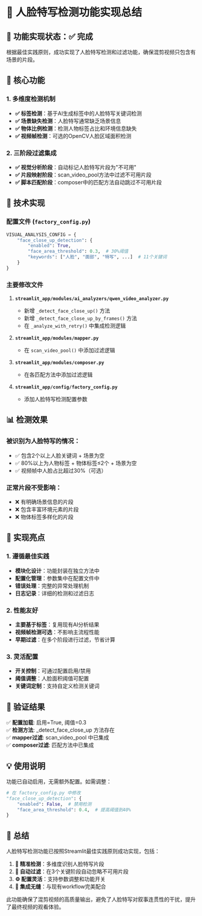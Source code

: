 # 🚫 人脸特写检测功能实现总结

## 📝 功能实现状态：✅ 完成

根据最佳实践原则，成功实现了人脸特写检测和过滤功能，确保混剪视频只包含有场景的片段。

## 🎯 核心功能

### 1. 多维度检测机制
- **✅ 标签检测**：基于AI生成标签中的人脸特写关键词检测
- **✅ 场景缺失检测**：人脸特写通常缺乏场景信息
- **✅ 物体比例检测**：检测人物标签占比和环境信息缺失
- **✅ 视频帧检测**：可选的OpenCV人脸区域面积检测

### 2. 三阶段过滤集成
- **✅ 视觉分析阶段**：自动标记人脸特写片段为"不可用"
- **✅ 片段映射阶段**：scan_video_pool方法中过滤不可用片段
- **✅ 脚本匹配阶段**：composer中的匹配方法自动跳过不可用片段

## 🔧 技术实现

### 配置文件 (`factory_config.py`)
```python
VISUAL_ANALYSIS_CONFIG = {
    "face_close_up_detection": {
        "enabled": True,
        "face_area_threshold": 0.3,  # 30%阈值
        "keywords": ["人脸", "面部", "特写", ...]  # 11个关键词
    }
}
```

### 主要修改文件
1. **`streamlit_app/modules/ai_analyzers/qwen_video_analyzer.py`**
   - 新增 `_detect_face_close_up()` 方法
   - 新增 `_detect_face_close_up_by_frames()` 方法
   - 在 `_analyze_with_retry()` 中集成检测逻辑

2. **`streamlit_app/modules/mapper.py`**
   - 在 `scan_video_pool()` 中添加过滤逻辑

3. **`streamlit_app/modules/composer.py`**
   - 在各匹配方法中添加过滤逻辑

4. **`streamlit_app/config/factory_config.py`**
   - 添加人脸特写检测配置参数

## 📊 检测效果

### 被识别为人脸特写的情况：
- ✅ 包含2个以上人脸关键词 + 场景为空
- ✅ 80%以上为人物标签 + 物体标签≤2个 + 场景为空
- ✅ 视频帧中人脸占比超过30%（可选）

### 正常片段不受影响：
- ❌ 有明确场景信息的片段
- ❌ 包含丰富环境元素的片段
- ❌ 物体标签多样化的片段

## 🎯 实现亮点

### 1. 遵循最佳实践
- **模块化设计**：功能封装在独立方法中
- **配置化管理**：参数集中在配置文件中
- **错误处理**：完整的异常处理机制
- **日志记录**：详细的检测和过滤日志

### 2. 性能友好
- **主要基于标签**：复用现有AI分析结果
- **视频帧检测可选**：不影响主流程性能
- **早期过滤**：在多个阶段进行过滤，节省计算

### 3. 灵活配置
- **开关控制**：可通过配置启用/禁用
- **阈值调整**：人脸面积阈值可配置
- **关键词定制**：支持自定义检测关键词

## 🎉 验证结果

✅ **配置加载**: 启用=True, 阈值=0.3  
✅ **检测方法**: _detect_face_close_up 方法存在  
✅ **mapper过滤**: scan_video_pool 中已集成  
✅ **composer过滤**: 匹配方法中已集成  

## 💡 使用说明

功能已自动启用，无需额外配置。如需调整：

```python
# 在 factory_config.py 中修改
"face_close_up_detection": {
    "enabled": False,  # 禁用检测
    "face_area_threshold": 0.4,  # 提高阈值到40%
}
```

## 🎈 总结

人脸特写检测功能已按照Streamlit最佳实践原则成功实现，包括：

1. **🎯 精准检测**：多维度识别人脸特写片段
2. **🚫 自动过滤**：在3个关键阶段自动忽略不可用片段  
3. **⚙️ 配置灵活**：支持参数调整和功能开关
4. **🔧 集成无缝**：与现有workflow完美配合

此功能确保了混剪视频的高质量输出，避免了人脸特写对叙事连贯性的干扰，提升了最终视频的观看体验。 